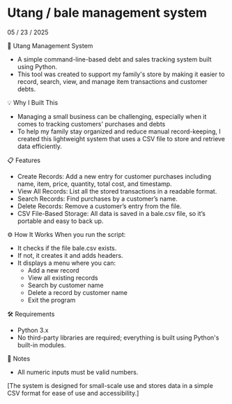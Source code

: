 # Utang / bale management system

05 / 23 / 2025 

🧾 Utang Management System
- A simple command-line-based debt and sales tracking system built using Python.
- This tool was created to support my family's store by making it easier to record, search, view, and manage item transactions and customer debts.

💡 Why I Built This
- Managing a small business can be challenging, especially when it comes to tracking customers' purchases and debts
- To help my family stay organized and reduce manual record-keeping, I created this lightweight system that uses a CSV file to store and retrieve data efficiently.

📋 Features
- Create Records: Add a new entry for customer purchases including name, item, price, quantity, total cost, and timestamp.
- View All Records: List all the stored transactions in a readable format.
- Search Records: Find purchases by a customer’s name.
- Delete Records: Remove a customer’s entry from the file.
- CSV File-Based Storage: All data is saved in a bale.csv file, so it’s portable and easy to back up.

⚙️ How It Works
When you run the script:

- It checks if the file bale.csv exists.
- If not, it creates it and adds headers.
- It displays a menu where you can:
  - Add a new record
  - View all existing records
  - Search by customer name
  - Delete a record by customer name
  - Exit the program

🛠️ Requirements
- Python 3.x
- No third-party libraries are required; everything is built using Python's built-in modules.

📌 Notes
- All numeric inputs must be valid numbers.

[The system is designed for small-scale use and stores data in a simple CSV format for ease of use and accessibility.]
